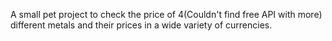 A small pet project to check the price of 4(Couldn't find free API with more) different metals and their prices in a wide variety of currencies. 
